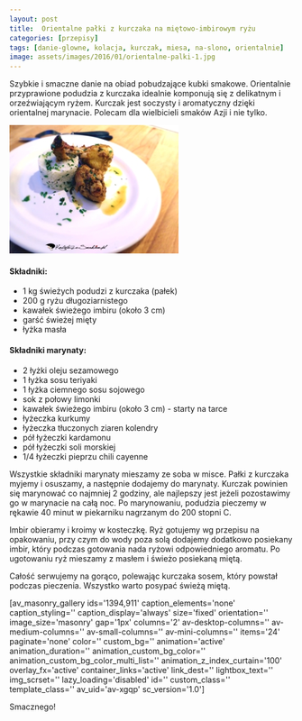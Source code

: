 ```yaml
---
layout: post
title:  Orientalne pałki z kurczaka na miętowo-imbirowym ryżu
categories: [przepisy]
tags: [danie-glowne, kolacja, kurczak, miesa, na-slono, orientalnie]
image: assets/images/2016/01/orientalne-palki-1.jpg
---
```

Szybkie i smaczne danie na obiad pobudzające kubki smakowe. Orientalnie przyprawione podudzia z kurczaka idealnie komponują się z delikatnym i orzeźwiającym ryżem. Kurczak jest soczysty i aromatyczny dzięki orientalnej marynacie. Polecam dla wielbicieli smaków Azji i nie tylko.

![](assets/images/2016/01/orientalne-palki-2-300x228.jpg)
#### **Składniki:**


* 1 kg świeżych podudzi z kurczaka (pałek)
* 200 g ryżu długoziarnistego
* kawałek świeżego imbiru (około 3 cm)
* garść świeżej mięty
* łyżka masła


#### **Składniki marynaty**:


* 2 łyżki oleju sezamowego
* 1 łyżka sosu teriyaki
* 1 łyżka ciemnego sosu sojowego
* sok z połowy limonki
* kawałek świeżego imbiru (około 3 cm) - starty na tarce
* łyżeczka kurkumy
* łyżeczka tłuczonych ziaren kolendry
* pół łyżeczki kardamonu
* pół łyżeczki soli morskiej
* 1/4 łyżeczki pieprzu chili cayenne


Wszystkie składniki marynaty mieszamy ze soba w misce. Pałki z kurczaka myjemy i osuszamy, a następnie dodajemy do marynaty. Kurczak powinien się marynować co najmniej 2 godziny, ale najlepszy jest jeżeli pozostawimy go w marynacie na całą noc. Po marynowaniu, podudzia pieczemy w rękawie 40 minut w piekarniku nagrzanym do 200 stopni C.

Imbir obieramy i kroimy w kosteczkę. Ryż gotujemy wg przepisu na opakowaniu, przy czym do wody poza solą dodajemy dodatkowo posiekany imbir, który podczas gotowania nada ryżowi odpowiedniego aromatu. Po ugotowaniu ryż mieszamy z masłem i świeżo posiekaną miętą.

Całość serwujemy na gorąco, polewając kurczaka sosem, który powstał podczas pieczenia. Wszystko warto posypać świeżą miętą.

[av\_masonry\_gallery ids='1394,911' caption\_elements='none' caption\_styling='' caption\_display='always' size='fixed' orientation='' image\_size='masonry' gap='1px' columns='2' av-desktop-columns='' av-medium-columns='' av-small-columns='' av-mini-columns='' items='24' paginate='none' color='' custom\_bg='' animation='active' animation\_duration='' animation\_custom\_bg\_color='' animation\_custom\_bg\_color\_multi\_list='' animation\_z\_index\_curtain='100' overlay\_fx='active' container\_links='active' link\_dest='' lightbox\_text='' img\_scrset='' lazy\_loading='disabled' id='' custom\_class='' template\_class='' av\_uid='av-xgqp' sc\_version='1.0']

Smacznego!
    